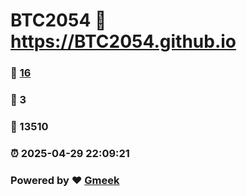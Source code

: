 # BTC2054 :link: https://BTC2054.github.io 
### :page_facing_up: [16](https://BTC2054.github.io/tag.html) 
### :speech_balloon: 3 
### :hibiscus: 13510 
### :alarm_clock: 2025-04-29 22:09:21 
### Powered by :heart: [Gmeek](https://github.com/Meekdai/Gmeek)
